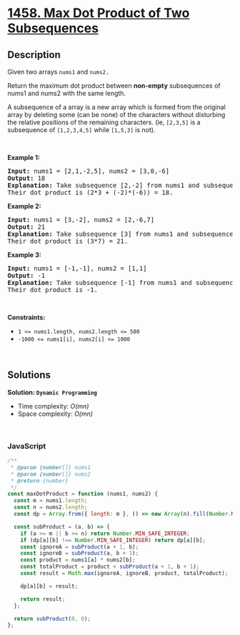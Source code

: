 # [1458. Max Dot Product of Two Subsequences](https://leetcode.com/problems/max-dot-product-of-two-subsequences)

## Description

<div class="elfjS" data-track-load="description_content"><p>Given two arrays <code>nums1</code>&nbsp;and <code><font face="monospace">nums2</font></code><font face="monospace">.</font></p>

<p>Return the maximum dot product&nbsp;between&nbsp;<strong>non-empty</strong> subsequences of nums1 and nums2 with the same length.</p>

<p>A subsequence of a array is a new array which is formed from the original array by deleting some (can be none) of the characters without disturbing the relative positions of the remaining characters. (ie,&nbsp;<code>[2,3,5]</code>&nbsp;is a subsequence of&nbsp;<code>[1,2,3,4,5]</code>&nbsp;while <code>[1,5,3]</code>&nbsp;is not).</p>

<p>&nbsp;</p>
<p><strong class="example">Example 1:</strong></p>

<pre><strong>Input:</strong> nums1 = [2,1,-2,5], nums2 = [3,0,-6]
<strong>Output:</strong> 18
<strong>Explanation:</strong> Take subsequence [2,-2] from nums1 and subsequence [3,-6] from nums2.
Their dot product is (2*3 + (-2)*(-6)) = 18.</pre>

<p><strong class="example">Example 2:</strong></p>

<pre><strong>Input:</strong> nums1 = [3,-2], nums2 = [2,-6,7]
<strong>Output:</strong> 21
<strong>Explanation:</strong> Take subsequence [3] from nums1 and subsequence [7] from nums2.
Their dot product is (3*7) = 21.</pre>

<p><strong class="example">Example 3:</strong></p>

<pre><strong>Input:</strong> nums1 = [-1,-1], nums2 = [1,1]
<strong>Output:</strong> -1
<strong>Explanation: </strong>Take subsequence [-1] from nums1 and subsequence [1] from nums2.
Their dot product is -1.</pre>

<p>&nbsp;</p>
<p><strong>Constraints:</strong></p>

<ul>
	<li><code>1 &lt;= nums1.length, nums2.length &lt;= 500</code></li>
	<li><code>-1000 &lt;= nums1[i], nums2[i] &lt;= 1000</code></li>
</ul>
</div>

<p>&nbsp;</p>

## Solutions

**Solution: `Dynamic Programming`**

- Time complexity: <em>O(mn)</em>
- Space complexity: <em>O(mn)</em>

<p>&nbsp;</p>

### **JavaScript**

```js
/**
 * @param {number[]} nums1
 * @param {number[]} nums2
 * @return {number}
 */
const maxDotProduct = function (nums1, nums2) {
  const m = nums1.length;
  const n = nums2.length;
  const dp = Array.from({ length: m }, () => new Array(n).fill(Number.MIN_SAFE_INTEGER));

  const subProduct = (a, b) => {
    if (a >= m || b >= n) return Number.MIN_SAFE_INTEGER;
    if (dp[a][b] !== Number.MIN_SAFE_INTEGER) return dp[a][b];
    const ignoreA = subProduct(a + 1, b);
    const ignoreB = subProduct(a, b + 1);
    const product = nums1[a] * nums2[b];
    const totalProduct = product + subProduct(a + 1, b + 1);
    const result = Math.max(ignoreA, ignoreB, product, totalProduct);

    dp[a][b] = result;

    return result;
  };

  return subProduct(0, 0);
};
```

